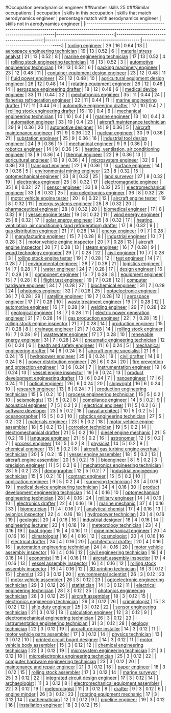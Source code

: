 #Occupation aerodynamics engineer
##Number skills 25
###Similar occupations:
| occupation                                                                                                                                  |   skills in this occupation |   skills that match aerodynamics engineer |   percentage match with aerodynamics engineer |   skills not in aerodynamics engineer |
|:--------------------------------------------------------------------------------------------------------------------------------------------|----------------------------:|------------------------------------------:|----------------------------------------------:|--------------------------------------:|
| [tooling engineer](tooling_engineer.md)                                                                                                     |                          29 |                                        16 |                                          0.64 |                                    13 |
| [aerospace engineering technician](aerospace_engineering_technician.md)                                                                     |                          19 |                                        13 |                                          0.52 |                                     6 |
| [material stress analyst](material_stress_analyst.md)                                                                                       |                          21 |                                        13 |                                          0.52 |                                     8 |
| [marine engineering technician](marine_engineering_technician.md)                                                                           |                          17 |                                        13 |                                          0.52 |                                     4 |
| [rolling stock engineering technician](rolling_stock_engineering_technician.md)                                                             |                          16 |                                        13 |                                          0.52 |                                     3 |
| [automotive engineering technician](automotive_engineering_technician.md)                                                                   |                          19 |                                        13 |                                          0.52 |                                     6 |
| [packing machinery engineer](packing_machinery_engineer.md)                                                                                 |                          23 |                                        12 |                                          0.48 |                                    11 |
| [container equipment design engineer](container_equipment_design_engineer.md)                                                               |                          23 |                                        12 |                                          0.48 |                                    11 |
| [fluid power engineer](fluid_power_engineer.md)                                                                                             |                          22 |                                        12 |                                          0.48 |                                    10 |
| [agricultural equipment design engineer](agricultural_equipment_design_engineer.md)                                                         |                          26 |                                        12 |                                          0.48 |                                    14 |
| [rotating equipment engineer](rotating_equipment_engineer.md)                                                                               |                          26 |                                        12 |                                          0.48 |                                    14 |
| [aerospace engineering drafter](aerospace_engineering_drafter.md)                                                                           |                          18 |                                        12 |                                          0.48 |                                     6 |
| [medical device engineer](medical_device_engineer.md)                                                                                       |                          33 |                                        11 |                                          0.44 |                                    22 |
| [mechatronics engineer](mechatronics_engineer.md)                                                                                           |                          35 |                                        11 |                                          0.44 |                                    24 |
| [fisheries refrigeration engineer](fisheries_refrigeration_engineer.md)                                                                     |                          22 |                                        11 |                                          0.44 |                                    11 |
| [marine engineering drafter](marine_engineering_drafter.md)                                                                                 |                          17 |                                        11 |                                          0.44 |                                     6 |
| [automotive engineering drafter](automotive_engineering_drafter.md)                                                                         |                          17 |                                        10 |                                          0.4  |                                     7 |
| [rolling stock engineering drafter](rolling_stock_engineering_drafter.md)                                                                   |                          16 |                                        10 |                                          0.4  |                                     6 |
| [mechanical engineering technician](mechanical_engineering_technician.md)                                                                   |                          14 |                                        10 |                                          0.4  |                                     4 |
| [marine engineer](marine_engineer.md)                                                                                                       |                          13 |                                        10 |                                          0.4  |                                     3 |
| [automation engineer](automation_engineer.md)                                                                                               |                          33 |                                        10 |                                          0.4  |                                    23 |
| [aircraft maintenance technician](aircraft_maintenance_technician.md)                                                                       |                          29 |                                         9 |                                          0.36 |                                    20 |
| [automotive designer](automotive_designer.md)                                                                                               |                          14 |                                         9 |                                          0.36 |                                     5 |
| [aircraft maintenance engineer](aircraft_maintenance_engineer.md)                                                                           |                          31 |                                         9 |                                          0.36 |                                    22 |
| [nuclear engineer](nuclear_engineer.md)                                                                                                     |                          30 |                                         9 |                                          0.36 |                                    21 |
| [substation engineer](substation_engineer.md)                                                                                               |                          25 |                                         9 |                                          0.36 |                                    16 |
| [industrial tool design engineer](industrial_tool_design_engineer.md)                                                                       |                          24 |                                         9 |                                          0.36 |                                    15 |
| [mechanical engineer](mechanical_engineer.md)                                                                                               |                           9 |                                         9 |                                          0.36 |                                     0 |
| [robotics engineer](robotics_engineer.md)                                                                                                   |                          14 |                                         9 |                                          0.36 |                                     5 |
| [heating, ventilation, air conditioning engineer](heating,_ventilation,_air_conditioning_engineer.md)                                       |                          13 |                                         9 |                                          0.36 |                                     4 |
| [thermal engineer](thermal_engineer.md)                                                                                                     |                          22 |                                         9 |                                          0.36 |                                    13 |
| [agricultural engineer](agricultural_engineer.md)                                                                                           |                          13 |                                         9 |                                          0.36 |                                     4 |
| [microsystem engineer](microsystem_engineer.md)                                                                                             |                          32 |                                         9 |                                          0.36 |                                    23 |
| [transport engineer](transport_engineer.md)                                                                                                 |                          22 |                                         9 |                                          0.36 |                                    13 |
| [surface engineer](surface_engineer.md)                                                                                                     |                          14 |                                         9 |                                          0.36 |                                     5 |
| [environmental mining engineer](environmental_mining_engineer.md)                                                                           |                          23 |                                         8 |                                          0.32 |                                    15 |
| [optomechanical engineer](optomechanical_engineer.md)                                                                                       |                          33 |                                         8 |                                          0.32 |                                    25 |
| [land surveyor](land_surveyor.md)                                                                                                           |                          27 |                                         8 |                                          0.32 |                                    19 |
| [electronics engineer](electronics_engineer.md)                                                                                             |                          25 |                                         8 |                                          0.32 |                                    17 |
| [electromagnetic engineer](electromagnetic_engineer.md)                                                                                     |                          35 |                                         8 |                                          0.32 |                                    27 |
| [sensor engineer](sensor_engineer.md)                                                                                                       |                          33 |                                         8 |                                          0.32 |                                    25 |
| [electromechanical engineer](electromechanical_engineer.md)                                                                                 |                          33 |                                         8 |                                          0.32 |                                    25 |
| [microelectronics engineer](microelectronics_engineer.md)                                                                                   |                          36 |                                         8 |                                          0.32 |                                    28 |
| [motor vehicle engine tester](motor_vehicle_engine_tester.md)                                                                               |                          20 |                                         8 |                                          0.32 |                                    12 |
| [aircraft engine tester](aircraft_engine_tester.md)                                                                                         |                          19 |                                         8 |                                          0.32 |                                    11 |
| [energy systems engineer](energy_systems_engineer.md)                                                                                       |                          28 |                                         8 |                                          0.32 |                                    20 |
| [pharmaceutical engineer](pharmaceutical_engineer.md)                                                                                       |                          28 |                                         8 |                                          0.32 |                                    20 |
| [biomedical engineer](biomedical_engineer.md)                                                                                               |                          17 |                                         8 |                                          0.32 |                                     9 |
| [vessel engine tester](vessel_engine_tester.md)                                                                                             |                          19 |                                         8 |                                          0.32 |                                    11 |
| [wind energy engineer](wind_energy_engineer.md)                                                                                             |                          25 |                                         8 |                                          0.32 |                                    17 |
| [solar energy engineer](solar_energy_engineer.md)                                                                                           |                          25 |                                         8 |                                          0.32 |                                    17 |
| [heating, ventilation, air conditioning (and refrigeration) drafter](heating,_ventilation,_air_conditioning_(and_refrigeration)_drafter.md) |                          17 |                                         8 |                                          0.32 |                                     9 |
| [gas distribution engineer](gas_distribution_engineer.md)                                                                                   |                          21 |                                         7 |                                          0.28 |                                    14 |
| [energy engineer](energy_engineer.md)                                                                                                       |                           9 |                                         7 |                                          0.28 |                                     2 |
| [manufacturing engineer](manufacturing_engineer.md)                                                                                         |                          15 |                                         7 |                                          0.28 |                                     8 |
| [industrial engineer](industrial_engineer.md)                                                                                               |                          10 |                                         7 |                                          0.28 |                                     3 |
| [motor vehicle engine inspector](motor_vehicle_engine_inspector.md)                                                                         |                          20 |                                         7 |                                          0.28 |                                    13 |
| [aircraft engine inspector](aircraft_engine_inspector.md)                                                                                   |                          20 |                                         7 |                                          0.28 |                                    13 |
| [steam engineer](steam_engineer.md)                                                                                                         |                          16 |                                         7 |                                          0.28 |                                     9 |
| [wood technology engineer](wood_technology_engineer.md)                                                                                     |                          29 |                                         7 |                                          0.28 |                                    22 |
| [civil engineer](civil_engineer.md)                                                                                                         |                          10 |                                         7 |                                          0.28 |                                     3 |
| [rolling stock engine tester](rolling_stock_engine_tester.md)                                                                               |                          19 |                                         7 |                                          0.28 |                                    12 |
| [test engineer](test_engineer.md)                                                                                                           |                          14 |                                         7 |                                          0.28 |                                     7 |
| [environmental engineer](environmental_engineer.md)                                                                                         |                          28 |                                         7 |                                          0.28 |                                    21 |
| [logistics engineer](logistics_engineer.md)                                                                                                 |                          14 |                                         7 |                                          0.28 |                                     7 |
| [water engineer](water_engineer.md)                                                                                                         |                          24 |                                         7 |                                          0.28 |                                    17 |
| [design engineer](design_engineer.md)                                                                                                       |                          16 |                                         7 |                                          0.28 |                                     9 |
| [component engineer](component_engineer.md)                                                                                                 |                          15 |                                         7 |                                          0.28 |                                     8 |
| [equipment engineer](equipment_engineer.md)                                                                                                 |                          15 |                                         7 |                                          0.28 |                                     8 |
| [flight test engineer](flight_test_engineer.md)                                                                                             |                          19 |                                         7 |                                          0.28 |                                    12 |
| [computer hardware engineer](computer_hardware_engineer.md)                                                                                 |                          34 |                                         7 |                                          0.28 |                                    27 |
| [biochemical engineer](biochemical_engineer.md)                                                                                             |                          31 |                                         7 |                                          0.28 |                                    24 |
| [photonics engineer](photonics_engineer.md)                                                                                                 |                          32 |                                         7 |                                          0.28 |                                    25 |
| [optoelectronic engineer](optoelectronic_engineer.md)                                                                                       |                          36 |                                         7 |                                          0.28 |                                    29 |
| [satellite engineer](satellite_engineer.md)                                                                                                 |                          19 |                                         7 |                                          0.28 |                                    12 |
| [aerospace engineer](aerospace_engineer.md)                                                                                                 |                          17 |                                         7 |                                          0.28 |                                    10 |
| [waste treatment engineer](waste_treatment_engineer.md)                                                                                     |                          19 |                                         7 |                                          0.28 |                                    12 |
| [automotive engineer](automotive_engineer.md)                                                                                               |                          16 |                                         7 |                                          0.28 |                                     9 |
| [welding engineer](welding_engineer.md)                                                                                                     |                          29 |                                         7 |                                          0.28 |                                    22 |
| [geological engineer](geological_engineer.md)                                                                                               |                          18 |                                         7 |                                          0.28 |                                    11 |
| [electric power generation engineer](electric_power_generation_engineer.md)                                                                 |                          21 |                                         7 |                                          0.28 |                                    14 |
| [gas production engineer](gas_production_engineer.md)                                                                                       |                          22 |                                         7 |                                          0.28 |                                    15 |
| [rolling stock engine inspector](rolling_stock_engine_inspector.md)                                                                         |                          21 |                                         7 |                                          0.28 |                                    14 |
| [production engineer](production_engineer.md)                                                                                               |                          15 |                                         7 |                                          0.28 |                                     8 |
| [drainage engineer](drainage_engineer.md)                                                                                                   |                          21 |                                         7 |                                          0.28 |                                    14 |
| [rolling stock engineer](rolling_stock_engineer.md)                                                                                         |                          16 |                                         7 |                                          0.28 |                                     9 |
| [wastewater engineer](wastewater_engineer.md)                                                                                               |                          17 |                                         7 |                                          0.28 |                                    10 |
| [renewable energy engineer](renewable_energy_engineer.md)                                                                                   |                          31 |                                         7 |                                          0.28 |                                    24 |
| [pneumatic engineering technician](pneumatic_engineering_technician.md)                                                                     |                          12 |                                         6 |                                          0.24 |                                     6 |
| [health and safety engineer](health_and_safety_engineer.md)                                                                                 |                          11 |                                         6 |                                          0.24 |                                     5 |
| [mechanical engineering drafter](mechanical_engineering_drafter.md)                                                                         |                          14 |                                         6 |                                          0.24 |                                     8 |
| [aircraft engine specialist](aircraft_engine_specialist.md)                                                                                 |                          21 |                                         6 |                                          0.24 |                                    15 |
| [hydropower engineer](hydropower_engineer.md)                                                                                               |                          25 |                                         6 |                                          0.24 |                                    19 |
| [civil drafter](civil_drafter.md)                                                                                                           |                          14 |                                         6 |                                          0.24 |                                     8 |
| [power distribution engineer](power_distribution_engineer.md)                                                                               |                          26 |                                         6 |                                          0.24 |                                    20 |
| [fire prevention and protection engineer](fire_prevention_and_protection_engineer.md)                                                       |                          13 |                                         6 |                                          0.24 |                                     7 |
| [instrumentation engineer](instrumentation_engineer.md)                                                                                     |                          19 |                                         6 |                                          0.24 |                                    13 |
| [vessel engine inspector](vessel_engine_inspector.md)                                                                                       |                          19 |                                         6 |                                          0.24 |                                    13 |
| [product development engineering drafter](product_development_engineering_drafter.md)                                                       |                          13 |                                         6 |                                          0.24 |                                     7 |
| [nanoengineer](nanoengineer.md)                                                                                                             |                          17 |                                         6 |                                          0.24 |                                    11 |
| [optical engineer](optical_engineer.md)                                                                                                     |                          26 |                                         6 |                                          0.24 |                                    20 |
| [shipwright](shipwright.md)                                                                                                                 |                          16 |                                         6 |                                          0.24 |                                    10 |
| [research engineer](research_engineer.md)                                                                                                   |                          13 |                                         6 |                                          0.24 |                                     7 |
| [production engineering technician](production_engineering_technician.md)                                                                   |                          15 |                                         5 |                                          0.2  |                                    10 |
| [process engineering technician](process_engineering_technician.md)                                                                         |                          15 |                                         5 |                                          0.2  |                                    10 |
| [seismologist](seismologist.md)                                                                                                             |                          13 |                                         5 |                                          0.2  |                                     8 |
| [compliance engineer](compliance_engineer.md)                                                                                               |                          14 |                                         5 |                                          0.2  |                                     9 |
| [acoustical engineer](acoustical_engineer.md)                                                                                               |                           7 |                                         5 |                                          0.2  |                                     2 |
| [electrical engineer](electrical_engineer.md)                                                                                               |                          11 |                                         5 |                                          0.2  |                                     6 |
| [software developer](software_developer.md)                                                                                                 |                          23 |                                         5 |                                          0.2  |                                    18 |
| [naval architect](naval_architect.md)                                                                                                       |                          10 |                                         5 |                                          0.2  |                                     5 |
| [oceanographer](oceanographer.md)                                                                                                           |                          15 |                                         5 |                                          0.2  |                                    10 |
| [robotics engineering technician](robotics_engineering_technician.md)                                                                       |                          27 |                                         5 |                                          0.2  |                                    22 |
| [materials engineer](materials_engineer.md)                                                                                                 |                          23 |                                         5 |                                          0.2  |                                    18 |
| [motor vehicle engine assembler](motor_vehicle_engine_assembler.md)                                                                         |                          18 |                                         5 |                                          0.2  |                                    13 |
| [corrosion technician](corrosion_technician.md)                                                                                             |                          19 |                                         5 |                                          0.2  |                                    14 |
| [electromechanical drafter](electromechanical_drafter.md)                                                                                   |                          21 |                                         5 |                                          0.2  |                                    16 |
| [diesel engine mechanic](diesel_engine_mechanic.md)                                                                                         |                          21 |                                         5 |                                          0.2  |                                    16 |
| [language engineer](language_engineer.md)                                                                                                   |                          21 |                                         5 |                                          0.2  |                                    16 |
| [astronomer](astronomer.md)                                                                                                                 |                          12 |                                         5 |                                          0.2  |                                     7 |
| [process engineer](process_engineer.md)                                                                                                     |                          13 |                                         5 |                                          0.2  |                                     8 |
| [physicist](physicist.md)                                                                                                                   |                          14 |                                         5 |                                          0.2  |                                     9 |
| [chemical engineer](chemical_engineer.md)                                                                                                   |                          13 |                                         5 |                                          0.2  |                                     8 |
| [aircraft gas turbine engine overhaul technician](aircraft_gas_turbine_engine_overhaul_technician.md)                                       |                          20 |                                         5 |                                          0.2  |                                    15 |
| [vessel engine assembler](vessel_engine_assembler.md)                                                                                       |                          18 |                                         5 |                                          0.2  |                                    13 |
| [aircraft engine assembler](aircraft_engine_assembler.md)                                                                                   |                          20 |                                         5 |                                          0.2  |                                    15 |
| [bioengineer](bioengineer.md)                                                                                                               |                           8 |                                         5 |                                          0.2  |                                     3 |
| [precision engineer](precision_engineer.md)                                                                                                 |                          11 |                                         5 |                                          0.2  |                                     6 |
| [mechatronics engineering technician](mechatronics_engineering_technician.md)                                                               |                          28 |                                         5 |                                          0.2  |                                    23 |
| [demographer](demographer.md)                                                                                                               |                          12 |                                         5 |                                          0.2  |                                     7 |
| [industrial engineering technician](industrial_engineering_technician.md)                                                                   |                          15 |                                         5 |                                          0.2  |                                    10 |
| [contract engineer](contract_engineer.md)                                                                                                   |                          15 |                                         5 |                                          0.2  |                                    10 |
| [application engineer](application_engineer.md)                                                                                             |                           9 |                                         5 |                                          0.2  |                                     4 |
| [surveying technician](surveying_technician.md)                                                                                             |                          23 |                                         4 |                                          0.16 |                                    19 |
| [medical device engineering technician](medical_device_engineering_technician.md)                                                           |                          34 |                                         4 |                                          0.16 |                                    30 |
| [product development engineering technician](product_development_engineering_technician.md)                                                 |                          14 |                                         4 |                                          0.16 |                                    10 |
| [optomechanical engineering technician](optomechanical_engineering_technician.md)                                                           |                          28 |                                         4 |                                          0.16 |                                    24 |
| [military engineer](military_engineer.md)                                                                                                   |                          14 |                                         4 |                                          0.16 |                                    10 |
| [electronics drafter](electronics_drafter.md)                                                                                               |                          22 |                                         4 |                                          0.16 |                                    18 |
| [marine mechanic](marine_mechanic.md)                                                                                                       |                          37 |                                         4 |                                          0.16 |                                    33 |
| [biometrician](biometrician.md)                                                                                                             |                          11 |                                         4 |                                          0.16 |                                     7 |
| [analytical chemist](analytical_chemist.md)                                                                                                 |                          17 |                                         4 |                                          0.16 |                                    13 |
| [avionics inspector](avionics_inspector.md)                                                                                                 |                          22 |                                         4 |                                          0.16 |                                    18 |
| [hydropower technician](hydropower_technician.md)                                                                                           |                          23 |                                         4 |                                          0.16 |                                    19 |
| [geologist](geologist.md)                                                                                                                   |                          20 |                                         4 |                                          0.16 |                                    16 |
| [industrial designer](industrial_designer.md)                                                                                               |                          18 |                                         4 |                                          0.16 |                                    14 |
| [engineering lecturer](engineering_lecturer.md)                                                                                             |                          23 |                                         4 |                                          0.16 |                                    19 |
| [meteorology technician](meteorology_technician.md)                                                                                         |                          23 |                                         4 |                                          0.16 |                                    19 |
| [boat rigger](boat_rigger.md)                                                                                                               |                          15 |                                         4 |                                          0.16 |                                    11 |
| [mine mechanical engineer](mine_mechanical_engineer.md)                                                                                     |                          20 |                                         4 |                                          0.16 |                                    16 |
| [climatologist](climatologist.md)                                                                                                           |                          16 |                                         4 |                                          0.16 |                                    12 |
| [cosmologist](cosmologist.md)                                                                                                               |                          20 |                                         4 |                                          0.16 |                                    16 |
| [electrical drafter](electrical_drafter.md)                                                                                                 |                          24 |                                         4 |                                          0.16 |                                    20 |
| [architectural drafter](architectural_drafter.md)                                                                                           |                          20 |                                         4 |                                          0.16 |                                    16 |
| [automation engineering technician](automation_engineering_technician.md)                                                                   |                          24 |                                         4 |                                          0.16 |                                    20 |
| [motor vehicle assembly inspector](motor_vehicle_assembly_inspector.md)                                                                     |                          16 |                                         4 |                                          0.16 |                                    12 |
| [civil engineering technician](civil_engineering_technician.md)                                                                             |                          18 |                                         4 |                                          0.16 |                                    14 |
| [economist](economist.md)                                                                                                                   |                          15 |                                         4 |                                          0.16 |                                    11 |
| [aircraft assembly inspector](aircraft_assembly_inspector.md)                                                                               |                          17 |                                         4 |                                          0.16 |                                    13 |
| [vessel assembly inspector](vessel_assembly_inspector.md)                                                                                   |                          16 |                                         4 |                                          0.16 |                                    12 |
| [rolling stock assembly inspector](rolling_stock_assembly_inspector.md)                                                                     |                          16 |                                         4 |                                          0.16 |                                    12 |
| [3D printing technician](3D_printing_technician.md)                                                                                         |                          18 |                                         3 |                                          0.12 |                                    15 |
| [chemist](chemist.md)                                                                                                                       |                          23 |                                         3 |                                          0.12 |                                    20 |
| [environmental scientist](environmental_scientist.md)                                                                                       |                          26 |                                         3 |                                          0.12 |                                    23 |
| [motor vehicle assembler](motor_vehicle_assembler.md)                                                                                       |                          26 |                                         3 |                                          0.12 |                                    23 |
| [optoelectronic engineering technician](optoelectronic_engineering_technician.md)                                                           |                          29 |                                         3 |                                          0.12 |                                    26 |
| [statistician](statistician.md)                                                                                                             |                          14 |                                         3 |                                          0.12 |                                    11 |
| [electrical engineering technician](electrical_engineering_technician.md)                                                                   |                          28 |                                         3 |                                          0.12 |                                    25 |
| [photonics engineering technician](photonics_engineering_technician.md)                                                                     |                          28 |                                         3 |                                          0.12 |                                    25 |
| [aircraft assembler](aircraft_assembler.md)                                                                                                 |                          18 |                                         3 |                                          0.12 |                                    15 |
| [electronics engineering technician](electronics_engineering_technician.md)                                                                 |                          29 |                                         3 |                                          0.12 |                                    26 |
| [criminologist](criminologist.md)                                                                                                           |                          15 |                                         3 |                                          0.12 |                                    12 |
| [ship duty engineer](ship_duty_engineer.md)                                                                                                 |                          25 |                                         3 |                                          0.12 |                                    22 |
| [sensor engineering technician](sensor_engineering_technician.md)                                                                           |                          21 |                                         3 |                                          0.12 |                                    18 |
| [calculation engineer](calculation_engineer.md)                                                                                             |                          12 |                                         3 |                                          0.12 |                                     9 |
| [electromechanical engineering technician](electromechanical_engineering_technician.md)                                                     |                          26 |                                         3 |                                          0.12 |                                    23 |
| [instrumentation engineering technician](instrumentation_engineering_technician.md)                                                         |                          31 |                                         3 |                                          0.12 |                                    28 |
| [geology technician](geology_technician.md)                                                                                                 |                          22 |                                         3 |                                          0.12 |                                    19 |
| [aircraft de-icer installer](aircraft_de-icer_installer.md)                                                                                 |                          14 |                                         3 |                                          0.12 |                                    11 |
| [motor vehicle parts assembler](motor_vehicle_parts_assembler.md)                                                                           |                          17 |                                         3 |                                          0.12 |                                    14 |
| [physics technician](physics_technician.md)                                                                                                 |                          13 |                                         3 |                                          0.12 |                                    10 |
| [printed circuit board designer](printed_circuit_board_designer.md)                                                                         |                          14 |                                         3 |                                          0.12 |                                    11 |
| [motor vehicle body assembler](motor_vehicle_body_assembler.md)                                                                             |                          15 |                                         3 |                                          0.12 |                                    12 |
| [chemical engineering technician](chemical_engineering_technician.md)                                                                       |                          22 |                                         3 |                                          0.12 |                                    19 |
| [microsystem engineering technician](microsystem_engineering_technician.md)                                                                 |                          21 |                                         3 |                                          0.12 |                                    18 |
| [microelectronics engineering technician](microelectronics_engineering_technician.md)                                                       |                          25 |                                         3 |                                          0.12 |                                    22 |
| [computer hardware engineering technician](computer_hardware_engineering_technician.md)                                                     |                          23 |                                         3 |                                          0.12 |                                    20 |
| [maintenance and repair engineer](maintenance_and_repair_engineer.md)                                                                       |                          21 |                                         3 |                                          0.12 |                                    18 |
| [paper engineer](paper_engineer.md)                                                                                                         |                          18 |                                         3 |                                          0.12 |                                    15 |
| [rolling stock assembler](rolling_stock_assembler.md)                                                                                       |                          17 |                                         3 |                                          0.12 |                                    14 |
| [marine surveyor](marine_surveyor.md)                                                                                                       |                          25 |                                         3 |                                          0.12 |                                    22 |
| [integrated circuit design engineer](integrated_circuit_design_engineer.md)                                                                 |                          17 |                                         3 |                                          0.12 |                                    14 |
| [archaeologist](archaeologist.md)                                                                                                           |                          11 |                                         3 |                                          0.12 |                                     8 |
| [electromechanical equipment assembler](electromechanical_equipment_assembler.md)                                                           |                          22 |                                         3 |                                          0.12 |                                    19 |
| [meteorologist](meteorologist.md)                                                                                                           |                          11 |                                         3 |                                          0.12 |                                     8 |
| [drafter](drafter.md)                                                                                                                       |                           9 |                                         3 |                                          0.12 |                                     6 |
| [engine minder](engine_minder.md)                                                                                                           |                          26 |                                         3 |                                          0.12 |                                    23 |
| [rotating equipment mechanic](rotating_equipment_mechanic.md)                                                                               |                          17 |                                         3 |                                          0.12 |                                    14 |
| [mathematician](mathematician.md)                                                                                                           |                          12 |                                         3 |                                          0.12 |                                     9 |
| [pipeline engineer](pipeline_engineer.md)                                                                                                   |                          19 |                                         3 |                                          0.12 |                                    16 |
| [installation engineer](installation_engineer.md)                                                                                           |                          18 |                                         3 |                                          0.12 |                                    15 |
